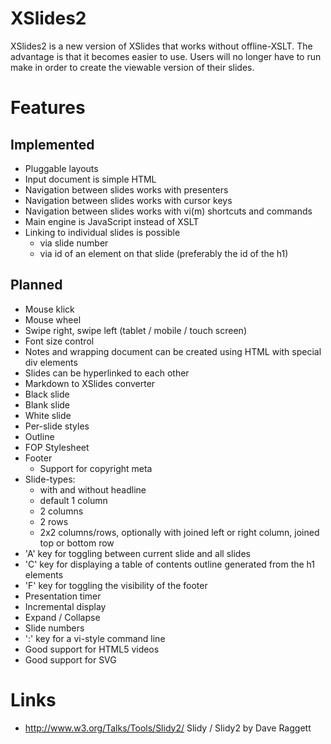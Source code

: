 # XSlides2

XSlides2 is a new version of XSlides that works without offline-XSLT.
The advantage is that it becomes easier to use.
Users will no longer have to run make in order to create the viewable version of their slides.

# Features

## Implemented
- Pluggable layouts
- Input document is simple HTML
- Navigation between slides works with presenters
- Navigation between slides works with cursor keys
- Navigation between slides works with vi(m) shortcuts and commands
- Main engine is JavaScript instead of XSLT
- Linking to individual slides is possible
  - via slide number
  - via id of an element on that slide (preferably the id of the h1)

## Planned
- Mouse klick
- Mouse wheel
- Swipe right, swipe left (tablet / mobile / touch screen)
- Font size control
- Notes and wrapping document can be created using HTML with special div elements
- Slides can be hyperlinked to each other
- Markdown to XSlides converter
- Black slide
- Blank slide
- White slide
- Per-slide styles
- Outline
- FOP Stylesheet
- Footer
  - Support for copyright meta
- Slide-types:
  - with and without headline
  - default 1 column
  - 2 columns
  - 2 rows
  - 2x2 columns/rows, optionally with joined left or right column, joined top or bottom row
- 'A' key for toggling between current slide and all slides
- 'C' key for displaying a table of contents outline generated from the h1 elements
- 'F' key for toggling the visibility of the footer
- Presentation timer
- Incremental display
- Expand / Collapse
- Slide numbers
- ':' key for a vi-style command line
- Good support for HTML5 videos
- Good support for SVG

# Links
- http://www.w3.org/Talks/Tools/Slidy2/ Slidy / Slidy2 by Dave Raggett
